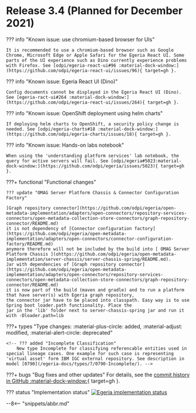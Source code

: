 <!-- SPDX-License-Identifier: CC-BY-4.0 -->
<!-- Copyright Contributors to the Egeria project. -->

# Release 3.4 (Planned for December 2021)

??? info "Known issue: use chromium-based browser for UIs"
    
    It is recommended to use a chromium-based browser such as Google Chrome, Microsoft Edge or Apple Safari for the Egeria React UI. Some parts of the UI experience such as Dino currently experience problems with Firefox. See [odpi/egeria-react-ui#96 :material-dock-window:](https://github.com/odpi/egeria-react-ui/issues/96){ target=gh }.

??? info "Known issue: Egeria React UI (Dino)"

    Config documents cannot be displayed in the Egeria React UI (Dino). See [egeria-ract-ui#264 :material-dock-window:](https://github.com/odpi/egeria-react-ui/issues/264){ target=gh }.

??? info "Known issue: OpenShift deployment using helm charts"
    
    If deploying helm charts to OpenShift, a security policy change is needed. See [odpi/egeria-charts#18 :material-dock-window:](https://github.com/odpi/egeria-charts/issues/18){ target=gh }.

??? info "Known issue: Hands-on labs notebook"

    When using the 'understanding platform services' lab notebook, the query for active servers will fail. See [odpi/egeria#5023:material-dock-window:](https://github.com/odpi/egeria/issues/5023){ target=gh }.


???+ functional "Functional changes"

    ??? update "OMAG Server Platform Chassis & Connector Configuration Factory"

    [Graph repository connector](https://github.com/odpi/egeria/open-metadata-implementation/adapters/open-connectors/repository-services-connectors/open-metadata-collection-store-connectors/graph-repository-connector/README.md)
    it is not dependency of [Connector configuration factory](https://github.com/odpi/egeria/open-metadata-implementation/adapters/open-connectors/connector-configuration-factory/README.md) 
    anymore therefore will not be included by the build into [ OMAG Server Platform Chassis ](ohttps://github.com/odpi/egeria/open-metadata-implementation/server-chassis/server-chassis-spring/README.md).
    Jar with dependencies of [Graph repository connector](https://github.com/odpi/egeria/open-metadata-implementation/adapters/open-connectors/repository-services-connectors/open-metadata-collection-store-connectors/graph-repository-connector/README.md) 
    it is now part of the build (maven and gradle) and to run a platform that have server(s) with Egeria graph repository,
    the connector jar have to be placed into classpath. Easy way is to use Spring boot loader.path functionality. Place the 
    jar in the 'lib' folder next to server-chassis-spring jar and run it with -Dloader.path=lib

???+ types "Type changes: :material-plus-circle: added, :material-adjust: modified, :material-alert-circle: deprecated"

    <!-- ??? added "Incomplete Classification"
        New type Incomplete for classifying referencable entities used in special lineage cases. One example for such case is representing 'virtual asset' form IBM IGC external repository. See description in model [0790](/egeria-docs/types/7/0790-Incomplete/). -->

???+ bugs "Bug fixes and other updates"
    For details, see the [commit history in GitHub :material-dock-window:](https://github.com/odpi/egeria/commits){ target=gh }.

??? status "Implementation status"
    [![Egeria implementation status](latest.svg)](../roadmap)

--8<-- "snippets/abbr.md"
